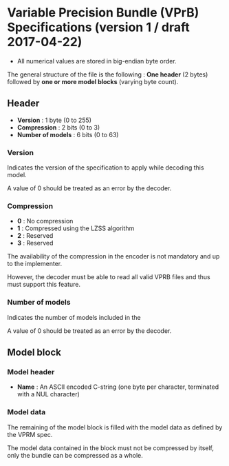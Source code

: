
# Variable Precision Bundle (VPrB) Specifications (version 1 / draft 2017-04-22)

 * All numerical values are stored in big-endian byte order.

The general structure of the file is the following : **One header** (2 bytes) followed by **one or more model blocks** (varying byte count).




## Header

 * **Version** : 1 byte (0 to 255)
 * **Compression** : 2 bits (0 to 3)
 * **Number of models** : 6 bits (0 to 63)

### Version

Indicates the version of the specification to apply while decoding this model.

A value of 0 should be treated as an error by the decoder.

### Compression

 * **0** : No compression
 * **1** : Compressed using the LZSS algorithm
 * **2** : Reserved
 * **3** : Reserved

The availability of the compression in the encoder is not mandatory and up to the implementer.

However, the decoder must be able to read all valid VPRB files and thus must support this feature.

### Number of models

Indicates the number of models included in the

A value of 0 should be treated as an error by the decoder.




## Model block

### Model header

 * **Name** : An ASCII encoded C-string (one byte per character, terminated with a NUL character)

### Model data

The remaining of the model block is filled with the model data as defined by the VPRM spec.

The model data contained in the block must not be compressed by itself, only the bundle can be compressed as a whole.
